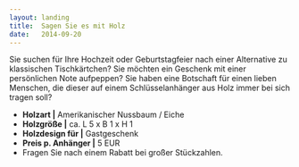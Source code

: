 ```yaml
---
layout: landing
title:  Sagen Sie es mit Holz
date:   2014-09-20
---
```


Sie suchen für Ihre Hochzeit oder Geburtstagfeier nach einer Alternative zu klassischen Tischkärtchen? Sie möchten ein Geschenk mit einer persönlichen Note aufpeppen? Sie haben eine Botschaft für einen lieben Menschen, die dieser auf einem Schlüsselanhänger aus Holz immer bei sich tragen soll?

* **Holzart \|** Amerikanischer Nussbaum / Eiche
* **Holzgröße \|** ca. L 5 x B 1 x H 1
* **Holzdesign für \|** Gastgeschenk
* **Preis p. Anhänger \|** 5 EUR
* Fragen Sie nach einem Rabatt bei großer Stückzahlen.
